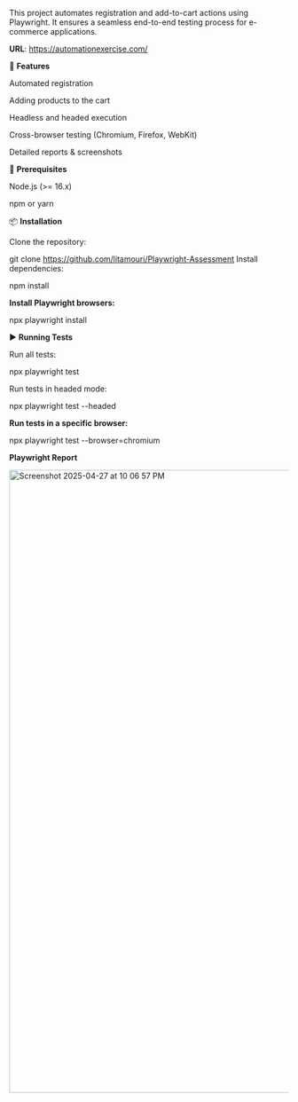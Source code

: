This project automates registration and add-to-cart actions using Playwright. 
It ensures a seamless end-to-end testing process for e-commerce applications.

**URL**: https://automationexercise.com/

🚀 **Features**

Automated registration

Adding products to the cart

Headless and headed execution

Cross-browser testing (Chromium, Firefox, WebKit)

Detailed reports & screenshots

📌 **Prerequisites**

Node.js (>= 16.x)

npm or yarn

📦 **Installation**

Clone the repository:

git clone https://github.com/litamouri/Playwright-Assessment
Install dependencies:

npm install

**Install Playwright browsers:**

npx playwright install

▶️ **Running Tests**

Run all tests:

npx playwright test

Run tests in headed mode:

npx playwright test --headed

**Run tests in a specific browser:**

npx playwright test --browser=chromium

**Playwright Report**

<img width="1123" alt="Screenshot 2025-04-27 at 10 06 57 PM" src="https://github.com/user-attachments/assets/8d73d1b9-e0f7-43af-a55c-369f6739f0f2" />


